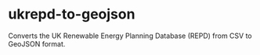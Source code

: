 # ukrepd-to-geojson
Converts the UK Renewable Energy Planning Database (REPD) from CSV to GeoJSON format.
